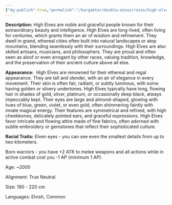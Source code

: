 ```yaml
---
{"dg-publish":true,"permalink":"/kargaktar/double-minus/races/high-elves/"}
---
```



**Description:**
High Elves are noble and graceful people known for their extraordinary beauty and intelligence. High Elves are long-lived, often living for centuries, which grants them an air of wisdom and refinement. They dwell in grand, ethereal cities often built into natural landscapes or atop mountains, blending seamlessly with their surroundings. High Elves are also skilled artisans, musicians, and philosophers. They are proud and often seen as aloof or even arrogant by other races, valuing tradition, knowledge, and the preservation of their ancient culture above all else.

**Appearance:** 
High Elves are renowned for their ethereal and regal appearance. They are tall and slender, with an air of elegance in every movement. Their skin is often fair, radiant, or subtly luminous, with some having golden or silvery undertones. High Elves typically have long, flowing hair in shades of gold, silver, platinum, or occasionally deep black, always impeccably kept. Their eyes are large and almond-shaped, glowing with hues of blue, green, violet, or even gold, often shimmering faintly with innate magical energy. Their features are symmetrical and refined, with high cheekbones, delicately pointed ears, and graceful expressions. High Elves favor intricate and flowing attire made of fine fabrics, often adorned with subtle embroidery or gemstones that reflect their sophisticated culture. 

**Racial Traits:**
Elven eyes - you can see even the smallest details from up to two kilometers. 

Born warriors - you have +2 ATK to melee weapons and all actions while in active combat cost you -1 AP (minimum 1 AP).

Age: ~2000

Alignment: True Neutral  
  
Size: 190 - 220 cm

Languages: Elvish, Common
